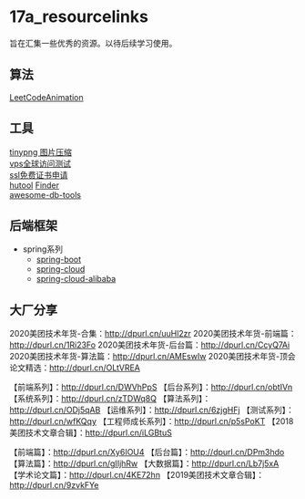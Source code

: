 # 17a_resourcelinks
旨在汇集一些优秀的资源。以待后续学习使用。

## 算法
[LeetCodeAnimation](https://github.com/MisterBooo/LeetCodeAnimation)

## 工具
[tinypng 图片压缩](https://tinypng.com/)  
[vps全球访问测试](https://ping.pe/)  
[ssl免费证书申请](https://github.com/acmesh-official/acme.sh)  
[hutool](https://hutool.cn/docs/#/)
[Finder](http://www.finderweb.net/)  
[awesome-db-tools](https://github.com/mgramin/awesome-db-tools)

## 后端框架
- spring系列
  - [spring-boot](https://github.com/spring-projects/spring-boot)
  - [spring-cloud](https://spring.io/projects/spring-cloud)
  - [spring-cloud-alibaba](https://github.com/alibaba/spring-cloud-alibaba/blob/master/README-zh.md)
## 大厂分享

2020美团技术年货-合集：http://dpurl.cn/uuHl2zr
2020美团技术年货-前端篇：http://dpurl.cn/1Ri23Fo
2020美团技术年货-后台篇：http://dpurl.cn/CcyQ7Ai
2020美团技术年货-算法篇：http://dpurl.cn/AMEswIw
2020美团技术年货-顶会论文精选：http://dpurl.cn/OLtVREA

【前端系列】：http://dpurl.cn/DWVhPpS
【后台系列】：http://dpurl.cn/obtIVn
【系统系列】：http://dpurl.cn/zTDWq8Q
【算法系列】：http://dpurl.cn/ODj5qAB
【运维系列】：http://dpurl.cn/6zjgHFj
【测试系列】：http://dpurl.cn/wfKQqy
【工程师成长系列】：http://dpurl.cn/p5sPoKT
【2018美团技术文章合辑】：http://dpurl.cn/iLGBtuS

【前端篇】：http://dpurl.cn/Xy6IOU4
【后台篇】：http://dpurl.cn/DPm3hdo
【算法篇】：http://dpurl.cn/gIIjhRw
【大数据篇】：http://dpurl.cn/Lb7j5xA
【学术论文篇】：http://dpurl.cn/4KE72hn
【2019美团技术文章合辑】：http://dpurl.cn/9zvkFYe
